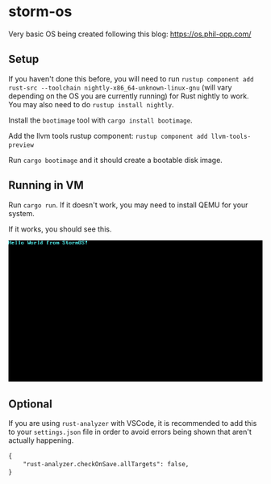 # storm-os
Very basic OS being created following this blog: https://os.phil-opp.com/

## Setup
If you haven't done this before, you will need to run `rustup component add rust-src --toolchain nightly-x86_64-unknown-linux-gnu` (will vary depending on the OS you are currently running) for Rust nightly to work.
You may also need to do `rustup install nightly`.

Install the `bootimage` tool with `cargo install bootimage`.

Add the llvm tools rustup component: `rustup component add llvm-tools-preview`

Run `cargo bootimage` and it should create a bootable disk image.

## Running in VM
Run `cargo run`. If it doesn't work, you may need to install QEMU for your system.

If it works, you should see this.

![StormOS working no way](./.screenshots/storm-os.png)

## Optional

If you are using `rust-analyzer` with VSCode, it is recommended to add this to your `settings.json` file in order to avoid errors being shown that aren't actually happening.
```
{
    "rust-analyzer.checkOnSave.allTargets": false,
}
```
